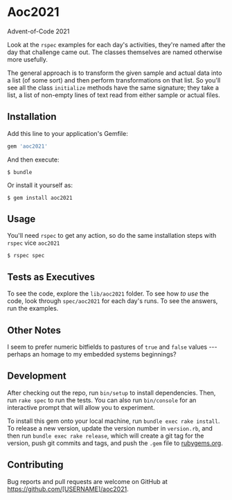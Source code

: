 # Aoc2021

Advent-of-Code 2021

Look at the `rspec` examples for each day's activities, they're named after the day that challenge came out.
The classes themselves are named otherwise more usefully.

The general approach is to transform the given sample and actual data into a list (of some sort) and then
perform transformations on that list. So you'll see all the class `initialize` methods have the same signature;
they take a list, a list of non-empty lines of text read from either sample or actual files.

## Installation

Add this line to your application's Gemfile:

```ruby
gem 'aoc2021'
```

And then execute:

    $ bundle

Or install it yourself as:

    $ gem install aoc2021

## Usage

You'll need `rspec` to get any action, so do the same installation steps with `rspec` vice `aoc2021`

    $ rspec spec

## Tests as Executives

To see the code, explore the `lib/aoc2021` folder.
To see how _to use_ the code, look through `spec/aoc2021` for each day's runs.
To see the answers, run the examples.

## Other Notes

I seem to prefer numeric bitfields to pastures of `true` and `false` values ---
perhaps an homage to my embedded systems beginnings?

## Development

After checking out the repo, run `bin/setup` to install dependencies. Then, run `rake spec` to run the tests. You can also run `bin/console` for an interactive prompt that will allow you to experiment.

To install this gem onto your local machine, run `bundle exec rake install`. To release a new version, update the version number in `version.rb`, and then run `bundle exec rake release`, which will create a git tag for the version, push git commits and tags, and push the `.gem` file to [rubygems.org](https://rubygems.org).

## Contributing

Bug reports and pull requests are welcome on GitHub at https://github.com/[USERNAME]/aoc2021.
